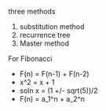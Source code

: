 
three methods
1. substitution method
2. recurrence tree
3. Master method

For Fibonacci
* F(n) = F(n-1) + F(n-2)
* x^2 = x + 1
* soln x = (1 +/- sqrt(5))/2
* F(n) = a_1^n + a_2^n


